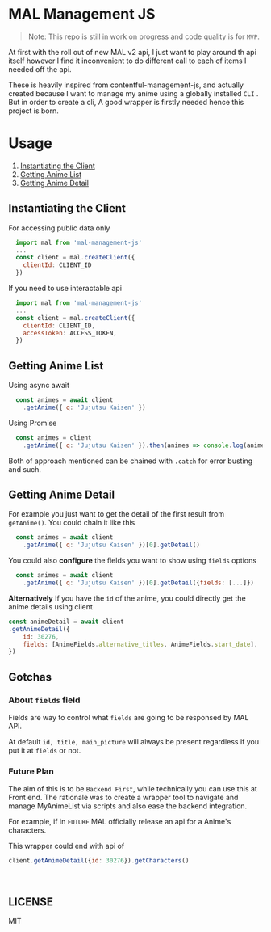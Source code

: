 # MAL Management JS

> Note: This repo is still in work on progress and code quality is for `MVP`.

At first with the roll out of new MAL v2 api, I just want to play around th api itself however I find it inconvenient to do different call to each of items I needed off the api. 

These is heavily inspired from contentful-management-js, and actually created because I want to manage my anime using a globally installed `CLI` . But in order to create a cli, A good wrapper is firstly needed hence this project is born.
# Usage

1. [Instantiating the Client](#instantiating-the-client)
2. [Getting Anime List](#getting-anime-list)
3. [Getting Anime Detail](#getting-anime-detail)

## Instantiating the Client

For accessing public data only
```javascript
  import mal from 'mal-management-js'
  ...
  const client = mal.createClient({
    clientId: CLIENT_ID
  })
```

If you need to use interactable api
```javascript
  import mal from 'mal-management-js'
  ...
  const client = mal.createClient({
    clientId: CLIENT_ID,
    accessToken: ACCESS_TOKEN,
  })
```


## Getting Anime List

Using async await

```javascript
  const animes = await client
    .getAnime({ q: 'Jujutsu Kaisen' })
```

Using Promise

```javascript
  const animes = client
    .getAnime({ q: 'Jujutsu Kaisen' }).then(animes => console.log(animes))
```
Both of approach mentioned can be chained with `.catch` for error busting and such.


## Getting Anime Detail

For example you just want to get the detail of the first result from `getAnime()`.
You could chain it like this

```javascript
  const animes = await client
    .getAnime({ q: 'Jujutsu Kaisen' })[0].getDetail()
```
You could also **configure** the fields you want to show using `fields` options

```javascript
  const animes = await client
    .getAnime({ q: 'Jujutsu Kaisen' })[0].getDetail({fields: [...]})
```

**Alternatively** If you have the `id` of the anime, you could directly get the anime details using client


```javascript
const animeDetail = await client
.getAnimeDetail({
    id: 30276,
    fields: [AnimeFields.alternative_titles, AnimeFields.start_date],
})
```



## Gotchas

### About `fields` field

Fields are way to control what `fields` are going to be responsed by MAL API. 

At default `id, title, main_picture` will always be present regardless if you put it at `fields` or not.



### Future Plan
The aim of this is to be `Backend First`, while technically you can use this at Front end. The rationale was to create a wrapper tool to navigate and manage MyAnimeList via scripts and also ease the backend integration.

For example, if in `FUTURE` MAL officially release an api for a Anime's characters.

This wrapper could end with api of 

```javascript
client.getAnimeDetail({id: 30276}).getCharacters()
```


<br/>

## LICENSE
MIT

